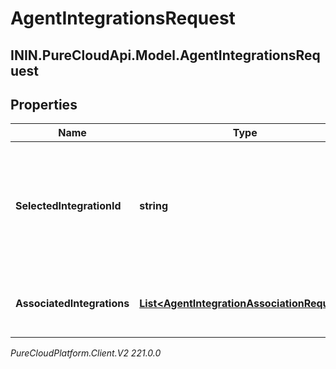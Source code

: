 # AgentIntegrationsRequest

## ININ.PureCloudApi.Model.AgentIntegrationsRequest

## Properties

|Name | Type | Description | Notes|
|------------ | ------------- | ------------- | -------------|
| **SelectedIntegrationId** | **string** | The ID of the integration selected for the agent. If not set, no integration will be used for the agent | [optional] |
| **AssociatedIntegrations** | [**List&lt;AgentIntegrationAssociationRequest&gt;**](AgentIntegrationAssociationRequest) | The list of integrations associated with the agent | |



_PureCloudPlatform.Client.V2 221.0.0_
